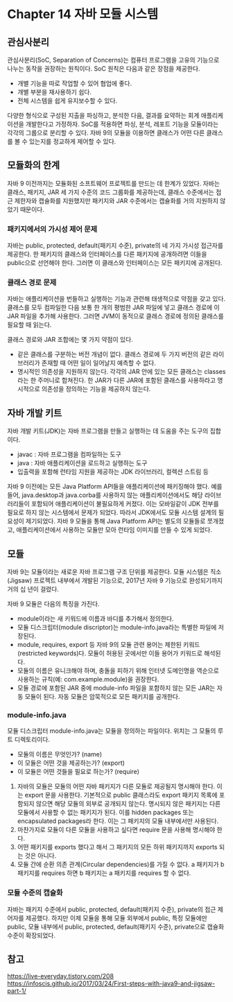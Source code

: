 # Chapter 14 자바 모듈 시스템

## 관심사분리
관심사분리(SoC, Separation of Concerns)는 컴퓨터 프로그램을 고유의 기능으로 나누는 동작을 권장하는 원칙이다. SoC 원칙은 다음과 같은 장점을 제공한다.
- 개별 기능을 따로 작업할 수 있어 협업에 좋다.
- 개별 부분을 재사용하기 쉽다.
- 전체 시스템을 쉽게 유지보수할 수 있다.

다양한 형식으로 구성된 지출을 파싱하고, 분석한 다음, 결과를 요약하는 회계 애플리케이션을 개발한다고 가정하자. SoC를 적용하면 파싱, 분석, 레포트 기능을 모듈이라는 각각의 그룹으로 분리할 수 있다. 자바 9의 모듈을 이용하면 클래스가 어떤 다른 클래스를 볼 수 있는지를 정교하게 제어할 수 있다.

## 모듈화의 한계
자바 9 이전까지는 모듈화된 소프트웨어 프로젝트를 만드는 데 한계가 있었다. 자바는 클래스, 패키지, JAR 세 가지 수준의 코드 그룹화를 제공하는데, 클래스 수준에서는 접근 제한자와 캡슐화를 지원했지만 패키지와 JAR 수준에서는 캡슐화를 거의 지원하지 않았기 때문이다.

### 패키지에서의 가시성 제어 문제
자바는 public, protected, default(패키지 수준), private의 네 가지 가시성 접근자를 제공한다. 한 패키지의 클래스와 인터페이스를 다른 패키지에 공개하려면 이들을 public으로 선언해야 한다. 그러면 이 클래스와 인터페이스는 모든 패키지에 공개된다.

### 클래스 경로 문제
자바는 애플리케이션을 번들하고 실행하는 기능과 관련해 태생적으로 약점을 갖고 있다. 클래스를 모두 컴파일한 다음 보통 한 개의 평범한 JAR 파일에 넣고 클래스 경로에 이 JAR 파일을 추가해 사용한다. 그러면 JVM이 동적으로 클래스 경로에 정의된 클래스를 필요할 때 읽는다.  

클래스 경로와 JAR 조합에는 몇 가지 약점이 있다.
- 같은 클래스를 구분하는 버전 개념이 없다. 클래스 경로에 두 가지 버전의 같은 라이브러리가 존재할 때 어떤 일이 일어날지 예측할 수 없다.
- 명시적인 의존성을 지원하지 않는다. 각각의 JAR 안에 있는 모든 클래스는 classes라는 한 주머니로 합쳐진다. 한 JAR가 다른 JAR에 포함된 클래스를 사용하라고 명시적으로 의존성을 정의하는 기능을 제공하지 않는다.

## 자바 개발 키트
자바 개발 키트(JDK)는 자바 프로그램을 만들고 실행하는 데 도움을 주는 도구의 집합이다.
- javac : 자바 프로그램을 컴파일하는 도구
- java : 자바 애플리케이션을 로드하고 실행하는 도구
- 입출력을 포함해 런타임 지원을 제공하는 JDK 라이브러리, 컬렉션 스트림 등

자바 9 이전에는 모든 Java Platform API들을 애플리케이션에 패키징해야 했다. 예를 들어, java.desktop과 java.corba를 사용하지 않는 애플리케이션에서도 해당 라이브러리들이 포함되어 애플리케이션이 불필요하게 커졌다. 이는 모바일같이 JDK 전부를 필요로 하지 않는 시스템에서 문제가 되었다. 따라서 JDK에서도 모듈 시스템 설계의 필요성이 제기되었다. 자바 9 모듈을 통해 Java Platform API는 별도의 모듈들로 쪼개졌고, 애플리케이션에서 사용하는 모듈만 모아 런타임 이미지를 만들 수 있게 되었다. 

## 모듈
자바 9는 모듈이라는 새로운 자바 프로그램 구조 단위를 제공한다. 모듈 시스템은 직소(Jigsaw) 프로젝트 내부에서 개발된 기능으로, 2017년 자바 9 기능으로 완성되기까지 거의 십 년이 걸렸다.  

자바 9 모듈은 다음의 특징을 가진다.
- module이라는 새 키워드에 이름과 바디를 추가해서 정의한다.
- 모듈 디스크립터(module discriptor)는 module-info.java라는 특별한 파일에 저장된다.
- module, requires, export 등 자바 9의 모듈 관련 용어는 제한된 키워드(restricted keywords)다. 모듈이 허용된 곳에서만 이들 용어가 키워드로 해석된다.
- 모듈의 이름은 유니크해야 하며, 충돌을 피하기 위해 인터넷 도메인명을 역순으로 사용하는 규칙(예: com.example.module)을 권장한다.
- 모듈 경로에 포함된 JAR 중에 module-info 파일을 포함하지 않는 모든 JAR는 자동 모듈이 된다. 자동 모듈은 암묵적으로 모든 패키지를 공개한다.

### module-info.java
모듈 디스크립터 module-info.java는 모듈을 정의하는 파일이다. 위치는 그 모듈의 루트 디렉토리이다. 

- 모듈의 이름은 무엇인가? (name)
- 이 모듈은 어떤 것을 제공하는가? (export)
- 이 모듈은 어떤 것들을 필요로 하는가? (require)

1. 자바의 모듈은 모듈의 어떤 자바 패키지가 다른 모듈로 제공될지 명시해야 한다. 이는 export 문을 사용한다. 기본적으로 public 클래스라도 export 패키지 목록에 포함되지 않으면 해당 모듈의 외부로 공개되지 않는다. 명시되지 않은 패키지는 다른 모듈에서 사용할 수 없는 패키지가 된다. 이를 hidden packages 또는 encapsulated packages라 한다. 이는 그 패키지의 모듈 내부에서만 사용된다.
2. 마찬가지로 모듈이 다른 모듈을 사용하고 싶다면 require 문을 사용해 명시해야 한다.
3. 어떤 패키지를 exports 했다고 해서 그 패키지의 모든 하위 패키지까지 exports 되는 것은 아니다. 
4. 모듈 간에 순환 의존 관계(Circular dependencies)를 가질 수 없다. a 패키지가 b 패키지를 requires 하면 b 패키지는 a 패키지를 requires 할 수 없다.

### 모듈 수준의 캡슐화
자바는 패키지 수준에서 public, protected, default(패키지 수준), private의 접근 제어자를 제공했다. 하지만 이제 모듈을 통해 모듈 외부에서 public, 특정 모듈에만 public, 모듈 내부에서 public, protected, default(패키지 수준), private으로 캡슐화 수준이 확장되었다.  

## 참고
https://live-everyday.tistory.com/208  
https://infoscis.github.io/2017/03/24/First-steps-with-java9-and-jigsaw-part-1/  